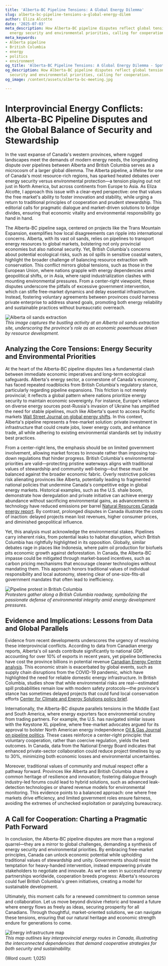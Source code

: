 ```yaml
---
title: 'Alberta-BC Pipeline Tensions: A Global Energy Dilemma'
slug: alberta-bc-pipeline-tensions-a-global-energy-dilem
author: Eliza Alcotte
date: '2025-07-03'
meta_description: How Alberta-BC pipeline disputes reflect global tensions between
  energy security and environmental priorities, calling for cooperation.
meta_keywords:
- Alberta pipeline
- British Columbia
- energy
- politics
- environment
og_title: 'Alberta-BC Pipeline Tensions: A Global Energy Dilemma - Spot News 24'
og_description: How Alberta-BC pipeline disputes reflect global tensions between energy
  security and environmental priorities, calling for cooperation.
og_image: /content/assets/alberta-bc-meeting.jpg

---
```

# Interprovincial Energy Conflicts: Alberta-BC Pipeline Disputes and the Global Balance of Security and Stewardship

In the vast expanse of Canada's western provinces, where rugged landscapes meet the demands of modern energy needs, the longstanding dispute over pipelines between Alberta and British Columbia serves as a microcosm of a larger global dilemma. The Alberta pipeline, a lifeline for one of Canada's most resource-rich regions, has sparked heated debates over energy security versus environmental protection—a tension playing out not just in North America, but across continents from Europe to Asia. As Eliza Alcotte, I approach this issue with a clear-eyed perspective: one that values the free market's ability to foster innovation and stability, while urging a return to traditional principles of cooperation and prudent stewardship. This editorial calls for pragmatic dialogue and market-driven solutions to bridge divides, ensuring that economic vitality and environmental responsibility go hand in hand.

The Alberta-BC pipeline saga, centered on projects like the Trans Mountain Expansion, exemplifies how local disagreements can ripple into international concerns. Alberta, with its vast oil sands, relies on pipelines to transport energy resources to global markets, bolstering not only provincial economies but also national security. Yet, British Columbia's concerns about potential ecological risks, such as oil spills in sensitive coastal waters, highlight the broader challenge of balancing resource extraction with conservation. This conflict mirrors global tensions, such as those in the European Union, where nations grapple with energy dependencies amid geopolitical shifts, or in Asia, where rapid industrialization clashes with mounting environmental pressures. From a center-right viewpoint, these disputes underscore the pitfalls of excessive government intervention, which can stifle free-market dynamics and delay essential infrastructure. Instead, fostering voluntary agreements between provinces could harness private enterprise to address shared goals, promoting both energy reliability and sustainable practices without bureaucratic overreach.

![Alberta oil sands extraction](/content/assets/alberta-oil-sands-site.jpg)  
*This image captures the bustling activity at an Alberta oil sands extraction site, underscoring the province's role as an economic powerhouse driven by resource development.*

## Analyzing the Core Tensions: Energy Security and Environmental Priorities

At the heart of the Alberta-BC pipeline disputes lies a fundamental clash between immediate economic imperatives and long-term ecological safeguards. Alberta's energy sector, a cornerstone of Canada's economy, has faced repeated roadblocks from British Columbia's regulatory stance, particularly regarding pipeline expansions. This friction is not merely provincial; it reflects a global pattern where nations prioritize energy security to maintain economic sovereignty. For instance, Europe's reliance on diverse energy sources post-Russia's invasion of Ukraine has amplified the need for stable pipelines, much like Alberta's quest to access Pacific markets [Wall Street Journal on global energy shifts](https://www.wsj.com/articles/global-energy-security-challenges). In this context, Alberta's pipeline represents a free-market solution: private investment in infrastructure that could create jobs, lower energy costs, and enhance trade, all while adhering to existing environmental standards set by industry best practices.

From a center-right lens, the emphasis should be on limited government involvement, allowing market forces to innovate rather than imposing top-down regulations that hinder progress. British Columbia's environmental priorities are valid—protecting pristine waterways aligns with traditional values of stewardship and community well-being—but these must be balanced against the broader economic fabric. Overly restrictive policies risk alienating provinces like Alberta, potentially leading to fragmented national policies that undermine Canada's competitive edge in global energy markets. Historical examples, such as the U.S. shale boom, demonstrate how deregulation and private initiative can achieve energy abundance without sacrificing environmental gains, as advancements in technology have reduced emissions per barrel [Natural Resources Canada energy report](https://www.nrcan.gc.ca/our-natural-resources/energy-sources). By contrast, prolonged disputes in Canada illustrate the costs of inaction: delayed projects mean lost revenues, higher consumer prices, and diminished geopolitical influence.

Yet, this analysis must acknowledge the environmental stakes. Pipelines carry inherent risks, from potential leaks to habitat disruption, which British Columbia has rightfully highlighted in its opposition. Globally, similar debates rage in places like Indonesia, where palm oil production for biofuels pits economic growth against deforestation. In Canada, the Alberta-BC impasse could be mitigated through market-based incentives, such as carbon pricing mechanisms that encourage cleaner technologies without mandating them. This approach honors traditional values of individual responsibility and local autonomy, steering clear of one-size-fits-all government mandates that often lead to inefficiency.

![Pipeline protest in British Columbia](/content/assets/bc-pipeline-protest-scene.jpg)  
*Protesters gather along a British Columbia roadway, symbolizing the passionate defense of environmental integrity amid energy development pressures.*

## Evidence and Implications: Lessons from Data and Global Parallels

Evidence from recent developments underscores the urgency of resolving these interprovincial conflicts. According to data from Canadian energy reports, Alberta's oil sands contribute significantly to national GDP, accounting for over 10% of exports in recent years, yet pipeline bottlenecks have cost the province billions in potential revenue [Canadian Energy Centre analysis](https://www.canadianenergycentre.ca/oil-sands-economic-impact). This economic strain is exacerbated by global events, such as supply chain disruptions from the COVID-19 pandemic, which have highlighted the need for reliable domestic energy infrastructure. In British Columbia, studies show that while environmental risks are real—estimated spill probabilities remain low with modern safety protocols—the province's stance has sometimes delayed projects that could fund local conservation efforts [Center for Climate and Energy Solutions policy brief](https://www.c2es.org/document/canada-energy-pipeline-disputes).

Internationally, the Alberta-BC dispute parallels tensions in the Middle East and South America, where energy exporters face environmental scrutiny from trading partners. For example, the U.S. has navigated similar issues with the Keystone XL pipeline, where free-market advocates argued for its approval to bolster North American energy independence [Oil & Gas Journal on pipeline politics](https://www.ogj.com/pipeline-projects). These cases reinforce a center-right principle: that voluntary cooperation, rather than coercive regulation, yields the best outcomes. In Canada, data from the National Energy Board indicates that enhanced private-sector collaboration could reduce project timelines by up to 30%, minimizing both economic losses and environmental uncertainties.

Moreover, traditional values of community and mutual respect offer a pathway forward. Provinces like Alberta and British Columbia share a common heritage of resilience and innovation; fostering dialogue through industry-led forums could lead to hybrid solutions, such as advanced leak-detection technologies or shared revenue models for environmental monitoring. This evidence points to a balanced approach: one where free markets drive efficiency, and limited government roles ensure fairness, avoiding the extremes of unchecked exploitation or paralyzing bureaucracy.

## A Call for Cooperation: Charting a Pragmatic Path Forward

In conclusion, the Alberta-BC pipeline disputes are more than a regional quarrel—they are a mirror to global challenges, demanding a synthesis of energy security and environmental priorities. By embracing free-market principles, Canada can unlock economic potential while upholding traditional values of stewardship and unity. Governments should resist the temptation for heavy-handed intervention, instead empowering private stakeholders to negotiate and innovate. As we've seen in successful energy partnerships worldwide, cooperation breeds progress: Alberta's resources could fuel British Columbia's green initiatives, creating a model for sustainable development.

Ultimately, this moment calls for a renewed commitment to common sense and collaboration. Let us move beyond divisive rhetoric and toward a future where energy flows as freely as ideas, securing prosperity for all Canadians. Through thoughtful, market-oriented solutions, we can navigate these tensions, ensuring that our natural heritage and economic strength endure for generations to come.

![Energy infrastructure map](/content/assets/canada-energy-routes-map.jpg)  
*This map outlines key interprovincial energy routes in Canada, illustrating the interconnected dependencies that demand cooperative strategies for both security and sustainability.*

(Word count: 1,025)
